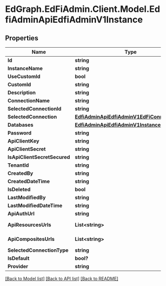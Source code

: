 # EdGraph.EdFiAdmin.Client.Model.EdfiAdminApiEdfiAdminV1Instance

## Properties

Name | Type | Description | Notes
------------ | ------------- | ------------- | -------------
**Id** | **string** | Details | [optional] 
**InstanceName** | **string** |  | [optional] 
**UseCustomId** | **bool** |  | [optional] 
**CustomId** | **string** |  | [optional] 
**Description** | **string** |  | [optional] 
**ConnectionName** | **string** |  | [optional] 
**SelectedConnectionId** | **string** | Connection | [optional] 
**SelectedConnection** | [**EdfiAdminApiEdfiAdminV1EdFiConnection**](EdfiAdminApiEdfiAdminV1EdFiConnection.md) |  | [optional] 
**Databases** | [**EdfiAdminApiEdfiAdminV1InstanceDatabases**](EdfiAdminApiEdfiAdminV1InstanceDatabases.md) |  | [optional] 
**Password** | **string** | API Client | [optional] 
**ApiClientKey** | **string** |  | [optional] 
**ApiClientSecret** | **string** |  | [optional] 
**IsApiClientSecretSecured** | **string** |  | [optional] 
**TenantId** | **string** | Metadata | [optional] 
**CreatedBy** | **string** |  | [optional] 
**CreatedDateTime** | **string** |  | [optional] 
**IsDeleted** | **bool** |  | [optional] 
**LastModifiedBy** | **string** |  | [optional] 
**LastModifiedDateTime** | **string** |  | [optional] 
**ApiAuthUrl** | **string** | URLs | [optional] 
**ApiResourcesUrls** | **List&lt;string&gt;** |  | [optional] [readonly] 
**ApiCompositesUrls** | **List&lt;string&gt;** |  | [optional] [readonly] 
**SelectedConnectionType** | **string** | Connection | [optional] 
**IsDefault** | **bool?** | IsDefault | [optional] 
**Provider** | **string** | Provider | [optional] 

[[Back to Model list]](../README.md#documentation-for-models) [[Back to API list]](../README.md#documentation-for-api-endpoints) [[Back to README]](../README.md)

